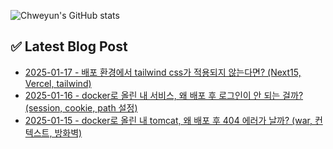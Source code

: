 
![Chweyun's GitHub stats](https://github-readme-stats.vercel.app/api?username=chweyun&show_icons=true&theme=panda)

## ✅ Latest Blog Post
 - [2025-01-17 - 배포 환경에서 tailwind css가 적용되지 않는다면? (Next15, Vercel, tailwind)](/posts/tailwind/1)
 - [2025-01-16 - docker로 올린 내 서비스, 왜 배포 후 로그인이 안 되는 걸까? (session, cookie, path 설정)](/posts/fix-review/2)
 - [2025-01-15 - docker로 올린 내 tomcat, 왜 배포 후 404 에러가 날까? (war, 컨텍스트, 방화벽)](/posts/fix-review/1)
